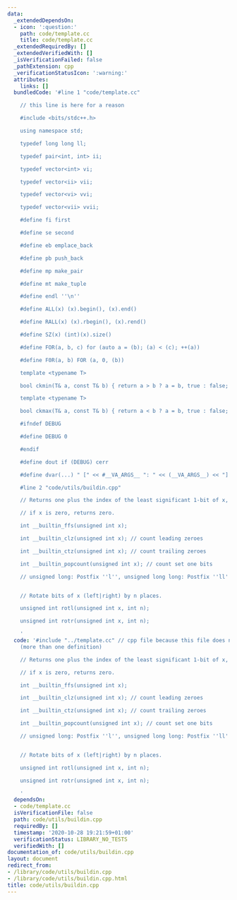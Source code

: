 ```yaml
---
data:
  _extendedDependsOn:
  - icon: ':question:'
    path: code/template.cc
    title: code/template.cc
  _extendedRequiredBy: []
  _extendedVerifiedWith: []
  _isVerificationFailed: false
  _pathExtension: cpp
  _verificationStatusIcon: ':warning:'
  attributes:
    links: []
  bundledCode: '#line 1 "code/template.cc"

    // this line is here for a reason

    #include <bits/stdc++.h>

    using namespace std;

    typedef long long ll;

    typedef pair<int, int> ii;

    typedef vector<int> vi;

    typedef vector<ii> vii;

    typedef vector<vi> vvi;

    typedef vector<vii> vvii;

    #define fi first

    #define se second

    #define eb emplace_back

    #define pb push_back

    #define mp make_pair

    #define mt make_tuple

    #define endl ''\n''

    #define ALL(x) (x).begin(), (x).end()

    #define RALL(x) (x).rbegin(), (x).rend()

    #define SZ(x) (int)(x).size()

    #define FOR(a, b, c) for (auto a = (b); (a) < (c); ++(a))

    #define F0R(a, b) FOR (a, 0, (b))

    template <typename T>

    bool ckmin(T& a, const T& b) { return a > b ? a = b, true : false; }

    template <typename T>

    bool ckmax(T& a, const T& b) { return a < b ? a = b, true : false; }

    #ifndef DEBUG

    #define DEBUG 0

    #endif

    #define dout if (DEBUG) cerr

    #define dvar(...) " [" << #__VA_ARGS__ ": " << (__VA_ARGS__) << "] "

    #line 2 "code/utils/buildin.cpp"

    // Returns one plus the index of the least significant 1-bit of x, or

    // if x is zero, returns zero.

    int __builtin_ffs(unsigned int x);

    int __builtin_clz(unsigned int x); // count leading zeroes

    int __builtin_ctz(unsigned int x); // count trailing zeroes

    int __builtin_popcount(unsigned int x); // count set one bits

    // unsigned long: Postfix ''l'', unsigned long long: Postfix ''ll''


    // Rotate bits of x (left|right) by n places.

    unsigned int rotl(unsigned int x, int n);

    unsigned int rotr(unsigned int x, int n);

    '
  code: '#include "../template.cc" // cpp file because this file does not compile
    (more than one definition)

    // Returns one plus the index of the least significant 1-bit of x, or

    // if x is zero, returns zero.

    int __builtin_ffs(unsigned int x);

    int __builtin_clz(unsigned int x); // count leading zeroes

    int __builtin_ctz(unsigned int x); // count trailing zeroes

    int __builtin_popcount(unsigned int x); // count set one bits

    // unsigned long: Postfix ''l'', unsigned long long: Postfix ''ll''


    // Rotate bits of x (left|right) by n places.

    unsigned int rotl(unsigned int x, int n);

    unsigned int rotr(unsigned int x, int n);

    '
  dependsOn:
  - code/template.cc
  isVerificationFile: false
  path: code/utils/buildin.cpp
  requiredBy: []
  timestamp: '2020-10-28 19:21:59+01:00'
  verificationStatus: LIBRARY_NO_TESTS
  verifiedWith: []
documentation_of: code/utils/buildin.cpp
layout: document
redirect_from:
- /library/code/utils/buildin.cpp
- /library/code/utils/buildin.cpp.html
title: code/utils/buildin.cpp
---
```


